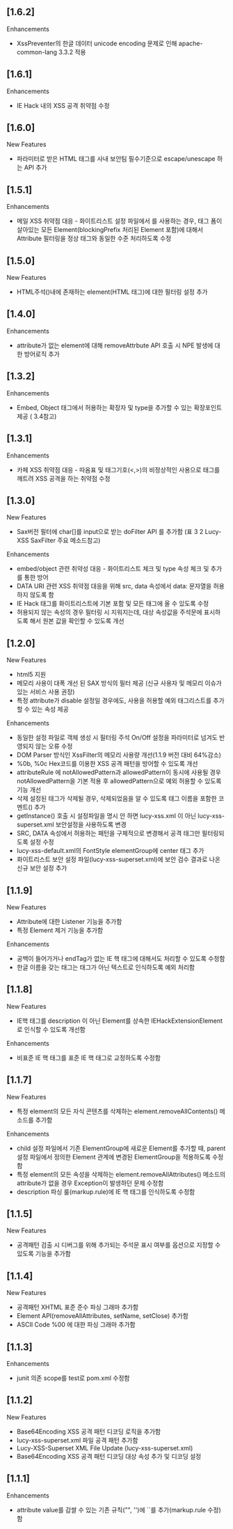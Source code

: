 ## [1.6.2]
Enhancements
* XssPreventer의 한글 데이터 unicode encoding 문제로 인해 apache-common-lang 3.3.2 적용 

## [1.6.1]
Enhancements
* IE Hack 내의 XSS 공격 취약점 수정

## [1.6.0]
New Features
* 파라미터로 받은 HTML 태그를 사내 보안팀 필수기준으로 escape/unescape 하는 API 추가

## [1.5.1]
Enhancements
* 메일 XSS 취약점 대응 - 화이트리스트 설정 파일에서 <blockingPrefix enable="true"> 를 사용하는 경우, 태그 폼이 살아있는 모든 Element(blockingPrefix 처리된 Element 포함)에 대해서 Attribute 필터링을 정상 태그와 동일한 수준 처리하도록 수정

## [1.5.0]
New Features
* HTML주석(<!-- 주석문 -->)내에 존재하는 element(HTML 태그)에 대한 필터링 설정 추가

## [1.4.0]
Enhancements
* attribute가 없는 element에 대해 removeAttrbute API 호출 시 NPE 발생에 대한 방어로직 추가

## [1.3.2]
Enhancements
* Embed, Object 태그에서 허용하는 확장자 및 type을 추가할 수 있는 확장포인트 제공 ( 3.4참고)

## [1.3.1]
Enhancements
* 카페 XSS 취약점 대응 - 따옴표 및 태그기호(<,>)의 비정상적인 사용으로 태그를 깨트려 XSS 공격을 하는 취약점 수정

## [1.3.0]
New Features
* Sax버전 필터에 char[]를 input으로 받는 doFilter API 를 추가함 (표 3 2 Lucy-XSS SaxFilter 주요 메소드참고)

Enhancements
* embed/object 관련 취약성 대응 - 화이트리스트 체크 및 type 속성 체크 및 추가를 통한 방어 
* DATA URI 관련 XSS 취약점 대응을 위해 src, data 속성에서 data: 문자열을 허용하지 않도록 함
* IE Hack 태그를 화이트리스트에 기본 포함 및 모든 태그에 올 수 있도록 수정
* 허용되지 않는 속성의 경우 필터링 시 지워지는데, 대상 속성값을 주석문에 표시하도록 해서 원본 값을 확인할 수 있도록 개선 

## [1.2.0]
New Features
* html5 지원
* 메모리 사용이 대폭 개선 된 SAX 방식의 필터 제공 (신규 사용자 및 메모리 이슈가 있는 서비스 사용 권장) 
* 특정 attribute가 disable 설정일 경우에도, 사용을 허용할 예외 태그리스트를 추가할 수 있는 속성 제공

Enhancements
* 동일한 설정 파일로 객체 생성 시 필터링 주석 On/Off 설정을 파라미터로 넘겨도 반영되지 않는 오류 수정
* DOM Parser 방식인 XssFilter의 메모리 사용량 개선(1.1.9 버전 대비 64%감소)
* %0b, %0c Hex코드를 이용한 XSS 공격 패턴을 방어할 수 있도록 개선
* attributeRule 에 notAllowedPattern과 allowedPattern이 동시에 사용될 경우 notAllowedPattern을 기본 적용 후 allowedPattern으로 예외 허용할 수 있도록 기능 개선
* 삭제 설정된 태그가 삭제될 경우, 삭제되었음을 알 수 있도록 태그 이름을 포함한 코멘트(<!-- Removed Tag Filtered -->) 추가
* getInstance() 호출 시 설정파일을 명시 안 하면 lucy-xss.xml 이 아닌 lucy-xss-superset.xml 보안설정을 사용하도록 변경
* SRC, DATA 속성에서 허용하는 패턴을 구체적으로 변경해서 공격 태그만 필터링되도록 설정 수정
* lucy-xss-default.xml의 FontStyle elementGroup에 center 태그 추가
* 화이트리스트 보안 설정 파일(lucy-xss-superset.xml)에 보안 검수 결과로 나온 신규 보안 설정 추가

## [1.1.9]
New Features
* Attribute에 대한 Listener 기능을 추가함
* 특정 Element 제거 기능을 추가함

Enhancements
* 공백이 들어가거나 endTag가 없는 IE 핵 태그에 대해서도 처리할 수 있도록 수정함
* 한글 이름을 갖는 태그는 태그가 아닌 텍스트로 인식하도록 예외 처리함

## [1.1.8]
New Features
* IE핵 태그를 description 이 아닌 Element를 상속한 IEHackExtensionElement로 인식할 수 있도록 개선함

Enhancements
* 비표준 IE 핵 태그를 표준 IE 핵 태그로 교정하도록 수정함

## [1.1.7]
New Features
* 특정 element의 모든 자식 콘텐츠를 삭제하는 element.removeAllContents() 메소드를 추가함

Enhancements
* child 설정 파일에서 기존 ElementGroup에 새로운 Element를 추가할 때, parent 설정 파일에서 정의한 Element 관계에 변경된 ElementGroup을 적용하도록 수정함
* 특정 element의 모든 속성을 삭제하는 element.removeAllAttributes() 메소드의 attribute가 없을 경우 Exception이 발생하던 문제 수정함
* description 파싱 룰(markup.rule)에 IE 핵 태그를 인식하도록 수정함


## [1.1.5]
New Features
* 공격패턴 검출 시 디버그를 위해 추가되는 주석문 표시 여부를 옵션으로 지정할 수 있도록 기능을 추가함

## [1.1.4]
New Features
* 공격패턴 XHTML 표준 준수 파싱 그래마 추가함
* Element API(removeAllAttributes, setName, setClose) 추가함
* ASCII Code %00 에 대한 파싱 그래마 추가함

## [1.1.3]
Enhancements
* junit 의존 scope를 test로 pom.xml 수정함

## [1.1.2]
New Features
* Base64Encoding XSS 공격 패턴 디코딩 로직을 추가함 
* lucy-xss-superset.xml 파일 공격 패턴 추가함
* Lucy-XSS-Superset XML File Update (lucy-xss-superset.xml)
* Base64Encoding XSS 공격 패턴 디코딩 대상 속성 추가 및 디코딩 설정

## [1.1.1]
Enhancements
* attribute value를 감쌀 수 있는 기존 규칙("", '')에 ``를 추가(markup.rule 수정) 함
